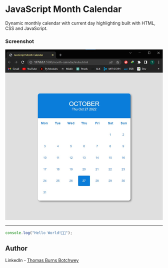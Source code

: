 # JavaScript Month Calendar

Dynamic monthly calendar with current day highlighting built with HTML, CSS and JavaScript.

### Screenshot

![Calendar Screenshot](./calendar-screenshot.jpg)

---

```js
console.log("Hello World!🎉🎉");
```

## Author

LinkedIn - [Thomas Burns Botchwey](https://www.linkedin.com/in/tbbotchwey)
